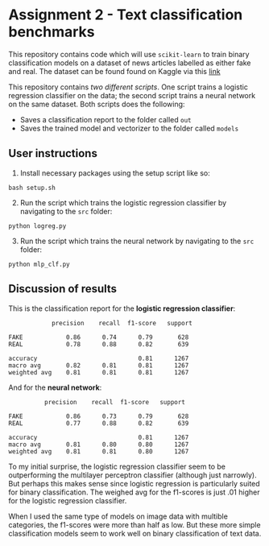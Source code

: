 # Assignment 2 - Text classification benchmarks

This repository contains code which will use ```scikit-learn``` to train binary classification models on a dataset of news articles labelled as either fake and real. The dataset can be found found on Kaggle via this [link](https://www.kaggle.com/datasets/jillanisofttech/fake-or-real-news)

This repository contains *two different scripts*. One script trains a logistic regression classifier on the data; the second script trains a neural network on the same dataset. Both scripts does the following:

- Saves a classification report to the folder called ```out```
- Saves the trained model and vectorizer to the folder called ```models```


## User instructions

1. Install necessary packages using the setup script like so: 

```bash setup.sh```

2. Run the script which trains the logistic regression classifier by navigating to the ```src``` folder:

```python logreg.py```

3. Run the script which trains the neural network by navigating to the ```src``` folder: 

```python mlp_clf.py```


## Discussion of results

This is the classification report for the **logistic regression classifier**: 

                precision    recall  f1-score   support

    FAKE            0.86      0.74      0.79       628
    REAL            0.78      0.88      0.82       639

    accuracy                            0.81      1267
    macro avg       0.82      0.81      0.81      1267
    weighted avg    0.81      0.81      0.81      1267

And for the **neural network**: 

              precision    recall  f1-score   support

    FAKE            0.86      0.73      0.79       628
    REAL            0.77      0.88      0.82       639

    accuracy                            0.81      1267
    macro avg       0.81      0.80      0.80      1267
    weighted avg    0.81      0.81      0.80      1267

To my initial surprise, the logistic regression classifier seem to be outperforming the multilayer perceptron classifier (although just narrowly). But perhaps this makes sense since logistic regression is particularly suited for binary classification. The weighed avg for the f1-scores is just .01 higher for the logistic regression classifier. 

When I used the same type of models on image data with multible categories, the f1-scores were more than half as low. But these more simple classification models seem to work well on binary classification of text data. 

